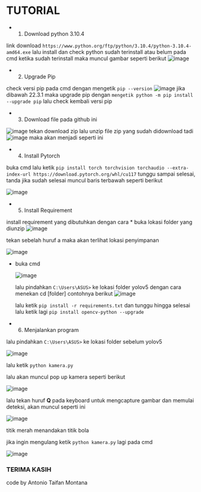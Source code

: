 # TUTORIAL
* 1. Download python 3.10.4

link download `https://www.python.org/ftp/python/3.10.4/python-3.10.4-amd64.exe`
lalu install dan check python sudah terinstall atau belum pada cmd
ketika sudah terinstall maka muncul gambar seperti berikut
![image](https://user-images.githubusercontent.com/101288815/206202342-544b2019-387c-427e-94f9-67f54d592d00.png)

* 2. Upgrade Pip

check versi pip pada cmd dengan mengetik `pip --version`
![image](https://user-images.githubusercontent.com/101288815/206202802-ad12b2a8-f0d3-4b93-81d5-de299d5c2a15.png)
jika dibawah 22.3.1 maka upgrade pip dengan `mengetik python -m pip install --upgrade pip`
lalu check kembali versi pip

* 3. Download file pada github ini

![image](https://user-images.githubusercontent.com/101288815/206203247-62df3b68-b6ca-4098-b9be-b0b3819e14a7.png)
tekan download zip lalu unzip file zip yang sudah didownload tadi
![image](https://user-images.githubusercontent.com/101288815/206203364-7323c2d9-c31c-49ca-bf3b-291366893fb5.png)
maka akan menjadi seperti ini

* 4. Install Pytorch

buka cmd lalu ketik `pip install torch torchvision torchaudio --extra-index-url https://download.pytorch.org/whl/cu117`
tunggu sampai selesai, tanda jika sudah selesai muncul baris terbawah seperti berikut


![image](https://user-images.githubusercontent.com/101288815/206203996-4e423939-4af6-48af-9dcb-4e5be2774905.png)

* 5. Install Requirement

install requirement yang dibutuhkan dengan cara 
    * buka lokasi folder yang diunzip
      ![image](https://user-images.githubusercontent.com/101288815/206204638-617d62d4-ce69-4f47-aa87-ed64119e6423.png)
  
  tekan sebelah huruf a maka akan terlihat lokasi penyimpanan
  
  ![image](https://user-images.githubusercontent.com/101288815/206204895-2414cff8-3273-4b6b-b0bf-9ad4b5658ca5.png)
  
  * buka cmd 
  
    ![image](https://user-images.githubusercontent.com/101288815/206205351-2825c48d-77a0-48ad-95a8-e78158762148.png)
    
    lalu pindahkan `C:\Users\ASUS>` ke lokasi folder yolov5
    dengan cara menekan cd [folder] 
    contohnya berikut
    ![image](https://user-images.githubusercontent.com/101288815/206205807-d22bd0b5-4706-4645-ad18-05087a2e7923.png)
    
    lalu ketik `pip install -r requirements.txt` dan tunggu hingga selesai
    lalu ketik lagi `pip install opencv-python --upgrade`

* 6. Menjalankan program

lalu pindahkan `C:\Users\ASUS>` ke lokasi folder sebelum yolov5

![image](https://user-images.githubusercontent.com/101288815/206206388-06466ef9-0d2f-43d8-862d-25754d48d049.png)

lalu ketik `python kamera.py`

lalu akan muncul pop up kamera seperti berikut 

![image](https://user-images.githubusercontent.com/101288815/206206991-3c4ded94-6b2c-4686-8c04-84ed7a348251.png)

lalu tekan huruf **Q** pada keyboard untuk mengcapture gambar dan memulai deteksi, akan muncul seperti ini

![image](https://user-images.githubusercontent.com/101288815/206207236-30e587c3-00d5-4d80-803f-1ef31fe12ab1.png)

titik merah menandakan titik bola 

jika ingin mengulang ketik `python kamera.py` lagi pada cmd

![image](https://user-images.githubusercontent.com/101288815/206207584-f7f05d5e-7d88-4e93-8d1c-23d65c40d67c.png)

### TERIMA KASIH
code by Antonio Taifan Montana


